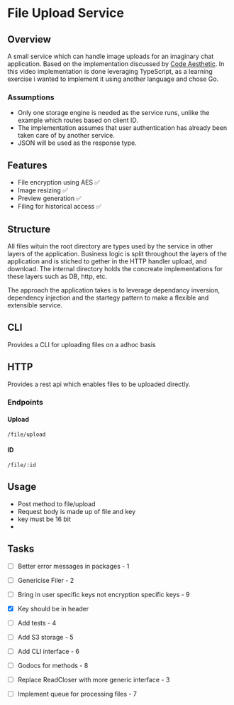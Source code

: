 # File Upload Service

## Overview

A small service which can handle image uploads for an imaginary chat application. Based on the implementation discussed by [Code Aesthetic](https://www.youtube.com/watch?v=J1f5b4vcxCQ). In this video implementation is done leveraging TypeScript, as a learning exercise i wanted to implement it using another language and chose Go.

### Assumptions

- Only one storage engine is needed as the service runs, unlike the example which routes based on client ID.
- The implementation assumes that user authentication has already been taken care of by another service.
- JSON will be used as the response type.

## Features

- File encryption using AES ✅
- Image resizing ✅
- Preview generation ✅
- Filing for historical access ✅

## Structure

All files wituin the root directory are types used by the service in other layers of the application. Business logic is split throughout the layers of the application and is stiched to gether in the HTTP handler upload, and download. The internal directory holds the concreate implementations for these layers such as DB, http, etc.

The approach the application takes is to leverage dependancy inversion, dependency injection and the startegy pattern to make a flexible and extensible service.

## CLI

Provides a CLI for uploading files on a adhoc basis

## HTTP

Provides a rest api which enables files to be uploaded directly.

### Endpoints

#### Upload

`/file/upload`

#### ID

`/file/:id`

## Usage

- Post method to file/upload
- Request body is made up of file and key
- key must be 16 bit
- 

## Tasks

- [ ] Better error messages in packages - 1
- [ ] Genericise Filer - 2
- [ ] Bring in user specific keys not encryption specific keys - 9
- [x] Key should be in header
- [ ] Add tests - 4
- [ ] Add S3 storage - 5
- [ ] Add CLI interface - 6
- [ ] Godocs for methods - 8
- [ ] Replace ReadCloser with more generic interface - 3
- [ ] Implement queue for processing files - 7


